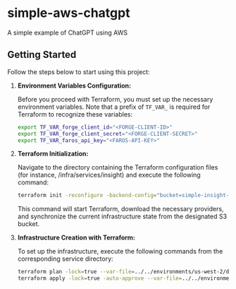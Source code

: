 # simple-aws-chatgpt
A simple example of ChatGPT using AWS


## Getting Started

Follow the steps below to start using this project:

1.  **Environment Variables Configuration:**

    Before you proceed with Terraform, you must set up the necessary environment variables. Note that a prefix of `TF_VAR_` is required for Terraform to recognize these variables:

    ```bash
    export TF_VAR_forge_client_id="<FORGE-CLIENT-ID>"
    export TF_VAR_forge_client_secret="<FORGE-CLIENT-SECRET>"
    export TF_VAR_faros_api_key="<FAROS-API-KEY>"
    ```

2.  **Terraform Initialization:**

    Navigate to the directory containing the Terraform configuration files (for instance, /infra/services/insight) and execute the following command:

    ```bash
    terraform init -reconfigure -backend-config="bucket=simple-insight-tfstate-dev-us-west-2"
    ```

    This command will start Terraform, download the necessary providers, and synchronize the current infrastructure state from the designated S3 bucket.

3.  **Infrastructure Creation with Terraform:**

    To set up the infrastructure, execute the following commands from the corresponding service directory:

    ```bash
    terraform plan -lock=true --var-file=../../environments/us-west-2/dev.tfvars
    terraform apply -lock=true -auto-approve --var-file=../../environments/us-west-2/dev.tfvars